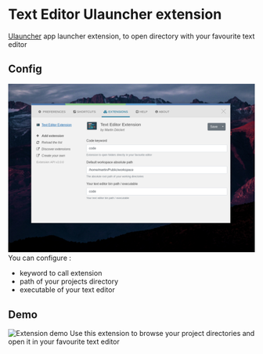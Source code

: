# Text Editor Ulauncher extension

[Ulauncher](https://ulauncher.io/) app launcher extension, to open directory with your favourite text editor

## Config
![Extension configuration](./images/config.png "Extension configuration")
You can configure :
- keyword to call extension
- path of your projects directory
- executable of your text editor

## Demo
![Extension demo](./images/demo.gif "Extension demo")
Use this extension to browse your project directories and open it in your favourite text editor
